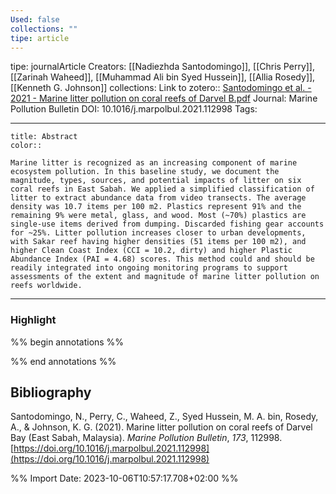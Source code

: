 ```yaml
---
Used: false
collections: ""
tipe: article
---
```

tipe: journalArticle
Creators: [[Nadiezhda Santodomingo]], [[Chris Perry]], [[Zarinah Waheed]], [[Muhammad Ali bin Syed Hussein]], [[Allia Rosedy]], [[Kenneth G. Johnson]]
collections: 
Link to zotero:: [Santodomingo et al. - 2021 - Marine litter pollution on coral reefs of Darvel B.pdf](zotero://select/library/items/HK42X7P6)
Journal: Marine Pollution Bulletin
DOI: 10.1016/j.marpolbul.2021.112998
Tags: 

---
```ad-note
title: Abstract
color:: 

Marine litter is recognized as an increasing component of marine ecosystem pollution. In this baseline study, we document the magnitude, types, sources, and potential impacts of litter on six coral reefs in East Sabah. We applied a simplified classification of litter to extract abundance data from video transects. The average density was 10.7 items per 100 m2. Plastics represent 91% and the remaining 9% were metal, glass, and wood. Most (~70%) plastics are single-use items derived from dumping. Discarded fishing gear accounts for ~25%. Litter pollution increases closer to urban developments, with Sakar reef having higher densities (51 items per 100 m2), and higher Clean Coast Index (CCI = 10.2, dirty) and higher Plastic Abundance Index (PAI = 4.68) scores. This method could and should be readily integrated into ongoing monitoring programs to support assessments of the extent and magnitude of marine litter pollution on reefs worldwide.

```

---
### Highlight

%% begin annotations %%

%% end annotations %%

## Bibliography

Santodomingo, N., Perry, C., Waheed, Z., Syed Hussein, M. A. bin, Rosedy, A., & Johnson, K. G. (2021). Marine litter pollution on coral reefs of Darvel Bay (East Sabah, Malaysia). _Marine Pollution Bulletin_, _173_, 112998. [https://doi.org/10.1016/j.marpolbul.2021.112998](https://doi.org/10.1016/j.marpolbul.2021.112998)

%% Import Date: 2023-10-06T10:57:17.708+02:00 %%
